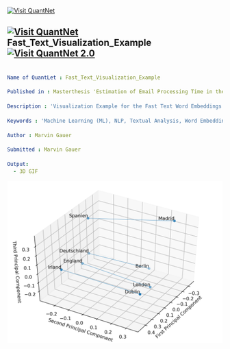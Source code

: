 [<img src="https://github.com/QuantLet/Styleguide-and-FAQ/blob/master/pictures/banner.png" width="888" alt="Visit QuantNet">](http://quantlet.de/)

## [<img src="https://github.com/QuantLet/Styleguide-and-FAQ/blob/master/pictures/qloqo.png" alt="Visit QuantNet">](http://quantlet.de/) **Fast_Text_Visualization_Example** [<img src="https://github.com/QuantLet/Styleguide-and-FAQ/blob/master/pictures/QN2.png" width="60" alt="Visit QuantNet 2.0">](http://quantlet.de/)

```yaml

Name of QuantLet : Fast_Text_Visualization_Example

Published in : Masterthesis 'Estimation of Email Processing Time in the Financial Services Industry'

Description : 'Visualization Example for the Fast Text Word Embeddings. Pretrained FastText word embeddings vectors in German language are used. Dimensionality reduction fromm 300 to 3 via PCA'

Keywords : 'Machine Learning (ML), NLP, Textual Analysis, Word Embeddings, SIF Embedding, FastText, PCA'

Author : Marvin Gauer

Submitted : Marvin Gauer

Output: 
  - 3D GIF

```

![Picture1](Fast_Text_Visualization_Example.png)